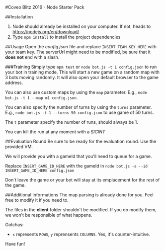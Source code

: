 #Coveo Blitz 2016 - Node Starter Pack

##Installation
1. Node should already be installed on your computer. If not, heads to https://nodejs.org/en/download/
2. Type `npm install` to install the project dependencies

##Usage
Open the *config.json* file and replace `INSERT_TEAM_KEY_HERE` with your team key. The serverUrl might need to be modified, be sure that it **does not** end with a slash.

###Training
Simply type `npm test` or `node bot.js -t 1 config.json` to run your bot in training mode. This will start a new game on a random map with 3 bots moving randomly. 
It will also open your default browser to the game address. 

You can also use custom maps by using the `map` parameter. E.g., `node bot.js -t 1 --map m1 config.json`.

You can also specify the number of turns by using the `turns` parameter. E.g., `node bot.js -t 1 --turns 50 config.json` to use game of 50 turns.

The `t` parameter specify the number of runs, should always be 1.

You can kill the run at any moment with a *SIGINT*

##Evaluation Round
Be sure to be ready for the evaluation round. Use the provided VM.

We will provide you with a gameId that you'll need to queue for a game.

Replace `INSERT_GAME_ID_HERE` with the gameId in `node bot.js -a --id INSERT_GAME_ID_HERE config.json`

Don't leave the game or your bot will stay at its emplacement for the rest of the game.

##Additional Informations
The map parsing is already done for you. Feel free to modify it if you need to.
 
The files in the **client** folder shouldn't be modified. If you do modify them, we won't be responsible of what happens.  

Gotchas:
- `x` represents `ROWS`, `y` reprensents `COLUMNS`. Yes, it's counter-intuitive.

Have fun!
